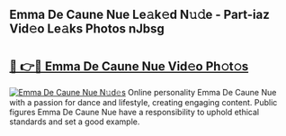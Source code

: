 ## Emma De Caune Nue Le𝚊k𝚎d N𝚞𝚍e - Part-iaz Vid𝚎o Le𝚊ks Photos nJbsg

# <h2><a href="http://fb1pxs.evod.top/?m=Emma+De+Caune+Nue">🔗 👉🔴 Emma De Caune Nue Vid𝚎o Ph𝚘t𝚘s</a></h2>

[![Emma De Caune Nue N𝚞d𝚎s](https://i.imgur.com/8V9OHl7.gif)](http://fb1pxs.evod.top/?m=Emma+De+Caune+Nue)
Online personality Emma De Caune Nue with a passion for dance and lifestyle, creating engaging content. Public figures Emma De Caune Nue have a responsibility to uphold ethical standards and set a good example. 
